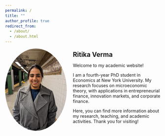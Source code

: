 ```yaml
---
permalink: /
title: ""
author_profile: true
redirect_from: 
  - /about/
  - /about.html
---
```


<div style="display: flex; align-items: center;">
  <img src="images/my_photo.png" alt="My Photo" style="width: 200px; border-radius: 50%; margin-right: 20px;">
  <div>
    <h1 style="margin: 0; font-size: 1.5em; font-weight: bold;">Ritika Verma</h1>
    <p>
    <p>Welcome to my academic website!</p>
    <p>
      I am a fourth-year PhD student in Economics at New York University. My research focuses on microeconomic theory, with applications in entrepreneurial finance, innovation markets, and corporate finance.
    </p>
    <p>
      Here, you can find more information about my research, teaching, and academic activities.  
      Thank you for visiting!
    </p>
  </div>
</div>
